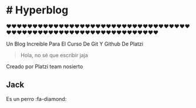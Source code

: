 # # Hyperblog

&hearts;&hearts;&hearts;&hearts;&hearts;&hearts;&hearts;&hearts;&hearts;&hearts;&hearts;&hearts;&hearts;&hearts;&hearts;&hearts;&hearts;&hearts;&hearts;&hearts;&hearts;&hearts;&hearts;&hearts;&hearts;&hearts;&hearts;&hearts;&hearts;&hearts;&hearts;&hearts;&hearts;&hearts;&hearts;&hearts;&hearts;&hearts;&hearts;&hearts;&hearts;&hearts;&hearts;&hearts;&hearts;&hearts;&hearts;&hearts;&hearts;&hearts;&hearts;&hearts;&hearts;&hearts;&hearts;&hearts;&hearts;&hearts;&hearts;&hearts;&hearts;&hearts;&hearts;&hearts;


Un Blog Increible Para El Curso De Git Y Github De Platzi

> Hola, no sé que escribir jaja

Creado por Platzi team nosierto

## Jack 

Es un perro :fa-diamond: